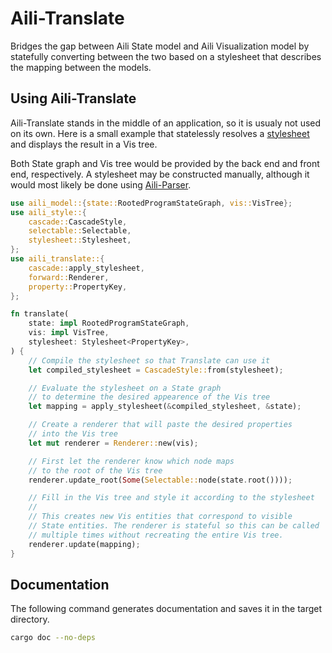 # Aili-Translate

Bridges the gap between Aili State model and Aili Visualization model
by statefully converting between the two based on a stylesheet
that describes the mapping between the models.

## Using Aili-Translate

Aili-Translate stands in the middle of an application, so it is usualy
not used on its own. Here is a small example that statelessly
resolves a [stylesheet](../style) and displays the result in a Vis tree.

Both State graph and Vis tree would be provided by the back end
and front end, respectively. A stylesheet may be constructed
manually, although it would most likely be done using
[Aili-Parser](../parser).

```rust
use aili_model::{state::RootedProgramStateGraph, vis::VisTree};
use aili_style::{
    cascade::CascadeStyle,
    selectable::Selectable,
    stylesheet::Stylesheet,
};
use aili_translate::{
    cascade::apply_stylesheet,
    forward::Renderer,
    property::PropertyKey,
};

fn translate(
    state: impl RootedProgramStateGraph,
    vis: impl VisTree,
    stylesheet: Stylesheet<PropertyKey>,
) {
    // Compile the stylesheet so that Translate can use it
    let compiled_stylesheet = CascadeStyle::from(stylesheet);

    // Evaluate the stylesheet on a State graph
    // to determine the desired appearence of the Vis tree
    let mapping = apply_stylesheet(&compiled_stylesheet, &state);

    // Create a renderer that will paste the desired properties
    // into the Vis tree
    let mut renderer = Renderer::new(vis);

    // First let the renderer know which node maps
    // to the root of the Vis tree
    renderer.update_root(Some(Selectable::node(state.root())));

    // Fill in the Vis tree and style it according to the stylesheet
    //
    // This creates new Vis entities that correspond to visible
    // State entities. The renderer is stateful so this can be called
    // multiple times without recreating the entire Vis tree.
    renderer.update(mapping);
}
```

## Documentation

The following command generates documentation and saves it
in the target directory.

```sh
cargo doc --no-deps
```
